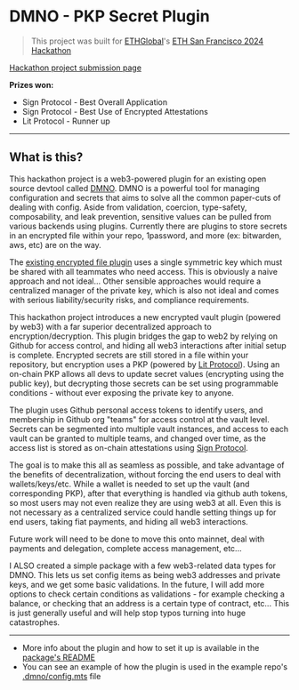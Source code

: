 # DMNO - PKP Secret Plugin

> This project was built for [ETHGlobal](https://ethglobal.com/)'s [ETH San Francisco 2024 Hackathon](https://ethglobal.com/events/sanfrancisco2024)

[Hackathon project submission page](https://ethglobal.com/showcase/dmno-pkp-secrets-vaytr)

**Prizes won:**
- Sign Protocol - Best Overall Application
- Sign Protocol - Best Use of Encrypted Attestations
- Lit Protocol - Runner up

----

## What is this?

This hackathon project is a web3-powered plugin for an existing open source devtool called [DMNO](https://dmno.dev). DMNO is a powerful tool for managing configuration and secrets that aims to solve all the common paper-cuts of dealing with config. Aside from validation, coercion, type-safety, composability, and leak prevention, sensitive values can be pulled from various backends using plugins. Currently there are plugins to store secrets in an encrypted file within your repo, 1password, and more (ex: bitwarden, aws, etc) are on the way.

The [existing encrypted file plugin](https://dmno.dev/docs/plugins/encrypted-vault/) uses a single symmetric key which must be shared with all teammates who need access. This is obviously a naive approach and not ideal... Other sensible approaches would require a centralized manager of the private key, which is also not ideal and comes with serious liability/security risks, and compliance requirements.

This hackathon project introduces a new encrypted vault plugin (powered by web3) with a far superior decentralized approach to encryption/decryption. This plugin bridges the gap to web2 by relying on Github for access control, and hiding all web3 interactions after initial setup is complete. Encrypted secrets are still stored in a file within your repository, but encryption uses a PKP (powered by [Lit Protocol](https://www.litprotocol.com/)). Using an on-chain PKP allows all devs to update secret values (encrypting using the public key), but decrypting those secrets can be set using programmable conditions - without ever exposing the private key to anyone.

The plugin uses Github personal access tokens to identify users, and membership in Github org "teams" for access control at the vault level. Secrets can be segmented into multiple vault instances, and access to each vault can be granted to multiple teams, and changed over time, as the access list is stored as on-chain attestations using [Sign Protocol](https://sign.global/).

The goal is to make this all as seamless as possible, and take advantage of the benefits of decentralization, without forcing the end users to deal with wallets/keys/etc. While a wallet is needed to set up the vault (and corresponding PKP), after that everything is handled via github auth tokens, so most users may not even realize they are using web3 at all. Even this is not necessary as a centralized service could handle setting things up for end users, taking fiat payments, and hiding all web3 interactions.

Future work will need to be done to move this onto mainnet, deal with payments and delegation, complete access management, etc...

I ALSO created a simple package with a few web3-related data types for DMNO. This lets us set config items as being web3 addresses and private keys, and we get some basic validations. In the future, I will add more options to check certain conditions as validations - for example checking a balance, or checking that an address is a certain type of contract, etc... This is just generally useful and will help stop typos turning into huge catastrophes.

---

- More info about the plugin and how to set it up is available in the [package's README](./packages/web3-secrets-plugin)
- You can see an example of how the plugin is used in the example repo's [.dmno/config.mts](./example-repo/.dmno/config.mts) file





